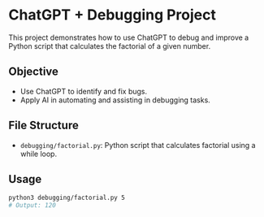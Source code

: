 # ChatGPT + Debugging Project

This project demonstrates how to use ChatGPT to debug and improve a Python script that calculates the factorial of a given number.

## Objective

- Use ChatGPT to identify and fix bugs.
- Apply AI in automating and assisting in debugging tasks.

## File Structure

- `debugging/factorial.py`: Python script that calculates factorial using a while loop.

## Usage

```bash
python3 debugging/factorial.py 5
# Output: 120
